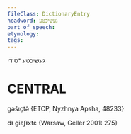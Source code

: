 ```yaml
---
fileClass: DictionaryEntry
headword: געשיכטע
part_of_speech: 
etymology: 
tags: 
---
```

געשיכטע
־ס
די

CENTRAL
========

gəšɩçtə̃ {ETCP, Nyzhnya Apsha, 48233}

dᵻ giɛʃᵻxtɛ {Warsaw, Geller 2001: 275}